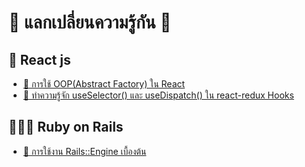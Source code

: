 # 🙂 แลกเปลี่ยนความรู้กัน 🙂

## **​👦 React js​** <a id="react-js"></a>

* [​🦁 การใช้ OOP\(Abstract Factory\) ใน React​](react-js/oop-abstract-factory-react.md)
* [🦊 ทำความรู้จัก useSelector\(\) และ useDispatch\(\) ใน react-redux Hooks](react-js/useselector-usedispatch-react-redux-hooks.md)

## ​👨🏻‍🦰 Ruby on Rails​ <a id="ruby-on-rails"></a>

* [​🐤 การใช้งาน Rails::Engine เบื้องต้น](ruby-on-rails/rails-engine.md)

